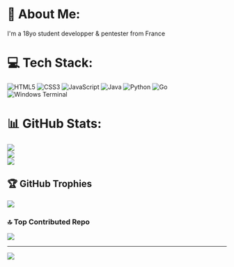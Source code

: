 # 💫 About Me:
I'm a 18yo student developper & pentester from France


# 💻 Tech Stack:
![HTML5](https://img.shields.io/badge/html5-%23E34F26.svg?style=for-the-badge&logo=html5&logoColor=white) ![CSS3](https://img.shields.io/badge/css3-%231572B6.svg?style=for-the-badge&logo=css3&logoColor=white) ![JavaScript](https://img.shields.io/badge/javascript-%23323330.svg?style=for-the-badge&logo=javascript&logoColor=%23F7DF1E) ![Java](https://img.shields.io/badge/java-%23ED8B00.svg?style=for-the-badge&logo=openjdk&logoColor=white) ![Python](https://img.shields.io/badge/python-3670A0?style=for-the-badge&logo=python&logoColor=ffdd54) ![Go](https://img.shields.io/badge/go-%2300ADD8.svg?style=for-the-badge&logo=go&logoColor=white) ![Windows Terminal](https://img.shields.io/badge/Windows%20Terminal-%234D4D4D.svg?style=for-the-badge&logo=windows-terminal&logoColor=white)
# 📊 GitHub Stats:
![](https://github-readme-stats.vercel.app/api/top-langs/?username=xanoor&theme=dark&hide_border=false&include_all_commits=true&count_private=false&layout=compact)<br/>
![](https://github-readme-stats.vercel.app/api?username=xanoor&theme=dark&hide_border=false&include_all_commits=true&count_private=false)<br/>
![](https://github-readme-streak-stats.herokuapp.com/?user=xanoor&theme=dark&hide_border=false)

## 🏆 GitHub Trophies
![](https://github-profile-trophy.vercel.app/?username=xanoor&theme=radical&no-frame=false&no-bg=true&margin-w=4)

### 🔝 Top Contributed Repo
![](https://github-contributor-stats.vercel.app/api?username=xanoor&limit=5&theme=dark&combine_all_yearly_contributions=true)

---
[![](https://visitcount.itsvg.in/api?id=xanoor&icon=0&color=0)](https://visitcount.itsvg.in)
<!-- Proudly created with GPRM ( https://gprm.itsvg.in ) -->
